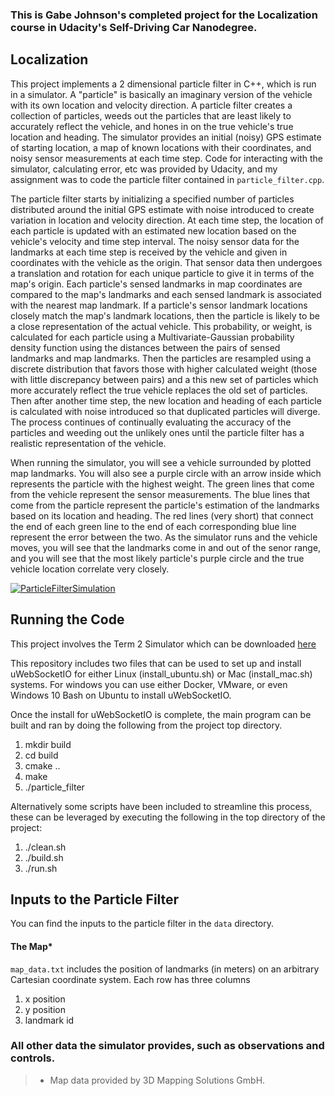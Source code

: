 ### This is Gabe Johnson's completed project for the Localization course in Udacity's Self-Driving Car Nanodegree.


## Localization
This project implements a 2 dimensional particle filter in C++, which is run in a simulator.  A "particle" is basically an imaginary version of the vehicle with its own location and velocity direction.  A particle filter creates a collection of particles, weeds out the particles that are least likely to accurately reflect the vehicle, and hones in on the true vehicle's true location and heading.  The simulator provides an initial (noisy) GPS estimate of starting location, a map of known locations with their coordinates, and noisy sensor measurements at each time step.  Code for interacting with the simulator, calculating error, etc was provided by Udacity, and my assignment was to code the particle filter contained in `particle_filter.cpp`. 

The particle filter starts by initializing a specified number of particles distributed around the initial GPS estimate with noise introduced to create variation in location and velocity direction.  At each time step, the location of each particle is updated with an estimated new location based on the vehicle's velocity and time step interval.  The noisy sensor data for the landmarks at each time step is received by the vehicle and given in coordinates with the vehicle as the origin.  That sensor data then undergoes a translation and rotation for each unique particle to give it in terms of the map's origin.  Each particle's sensed landmarks in map coordinates are compared to the map's landmarks and each sensed landmark is associated with the nearest map landmark.  If a particle's sensor landmark locations closely match the map's landmark locations, then the particle is likely to be a close representation of the actual vehicle.  This probability, or weight, is calculated for each particle using a Multivariate-Gaussian probability density function using the distances between the pairs of sensed landmarks and map landmarks.  Then the particles are resampled using a discrete distribution that favors those with higher calculated weight (those with little discrepancy between pairs) and a this new set of particles which more accurately reflect the true vehicle replaces the old set of particles.  Then after another time step, the new location and heading of each particle is calculated with noise introduced so that duplicated particles will diverge.  The process continues of continually evaluating the accuracy of the particles and weeding out the unlikely ones until the particle filter has a realistic representation of the vehicle. 

When running the simulator, you will see a vehicle surrounded by plotted map landmarks.  You will also see a purple circle with an arrow inside which represents the particle with the highest weight.  The green lines that come from the vehicle represent the sensor measurements.  The blue lines that come from the particle represent the particle's estimation of the landmarks based on its location and heading.  The red lines (very short) that connect the end of each green line to the end of each corresponding blue line represent the error between the two.  As the simulator runs and the vehicle moves, you will see that the landmarks come in and out of the senor range, and you will see that the most likely particle's purple circle and the true vehicle location correlate very closely.

[![ParticleFilterSimulation](video/KidnappedVehicleProjectSimulatio.gif)](https://youtu.be/8LK1TXaFEWI)


## Running the Code
This project involves the Term 2 Simulator which can be downloaded [here](https://github.com/udacity/self-driving-car-sim/releases)

This repository includes two files that can be used to set up and install uWebSocketIO for either Linux (install_ubuntu.sh) or Mac (install_mac.sh) systems. For windows you can use either Docker, VMware, or even Windows 10 Bash on Ubuntu to install uWebSocketIO.

Once the install for uWebSocketIO is complete, the main program can be built and ran by doing the following from the project top directory.

1. mkdir build
2. cd build
3. cmake ..
4. make
5. ./particle_filter

Alternatively some scripts have been included to streamline this process, these can be leveraged by executing the following in the top directory of the project:

1. ./clean.sh
2. ./build.sh
3. ./run.sh

## Inputs to the Particle Filter
You can find the inputs to the particle filter in the `data` directory.

#### The Map*
`map_data.txt` includes the position of landmarks (in meters) on an arbitrary Cartesian coordinate system. Each row has three columns
1. x position
2. y position
3. landmark id

### All other data the simulator provides, such as observations and controls.

> * Map data provided by 3D Mapping Solutions GmbH.

